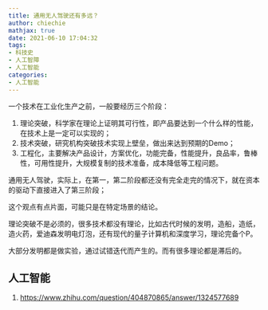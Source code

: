 ```yaml
---
title: 通用无人驾驶还有多远？
author: chiechie
mathjax: true
date: 2021-06-10 17:04:32
tags: 
- 科技史
- 人工智障
- 人工智能
categories:
- 人工智能
---
```



一个技术在工业化生产之前，一般要经历三个阶段：

1. 理论突破，科学家在理论上证明其可行性，即产品要达到一个什么样的性能，在技术上是一定可以实现的；
2. 技术突破，研究机构突破技术实现上壁垒，做出来达到预期的Demo；
3. 工程化，主要解决产品设计，方案优化，功能完备，性能提升，良品率，鲁棒性，可用性提升，大规模复制的技术准备，成本降低等工程问题。

通用无人驾驶，实际上，在第一，第二阶段都还没有完全走完的情况下，就在资本的驱动下直接进入了第三阶段；


这个观点有点片面，可能只是在特定场景的结论。

理论突破不是必须的，很多技术都没有理论，比如古代时候的发明，造船，造纸，造火药，爱迪森发明电灯泡，还有现代的量子计算机和深度学习，理论完备个P。

大部分发明都是做实验，通过试错迭代而产生的。而有很多理论都是滞后的。


## 人工智能
1. https://www.zhihu.com/question/404870865/answer/1324577689